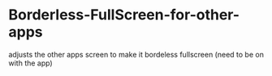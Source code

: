 # Borderless-FullScreen-for-other-apps
adjusts the other apps screen to make it bordeless fullscreen (need to be on with the app)
